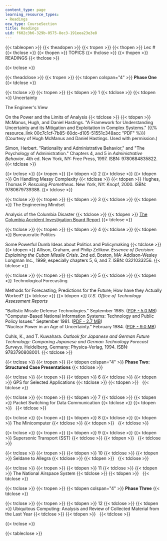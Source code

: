 ```yaml
---
content_type: page
learning_resource_types:
- Readings
ocw_type: CourseSection
title: Readings
uid: f602c3b6-329b-0575-8ec3-191eea23e3e8
---
```


{{< tableopen >}}
{{< theadopen >}}
{{< tropen >}}
{{< thopen >}}
Lec #
{{< thclose >}}
{{< thopen >}}
TOPICS
{{< thclose >}}
{{< thopen >}}
READINGS
{{< thclose >}}

{{< trclose >}}

{{< theadclose >}}
{{< tropen >}}
{{< tdopen colspan="4" >}}
**Phase One**
{{< tdclose >}}

{{< trclose >}}
{{< tropen >}}
{{< tdopen >}}
1
{{< tdclose >}}
{{< tdopen >}}
Uncertainty  
  
The Engineer's View  
  
On the Power and the Limits of Analysis
{{< tdclose >}}
{{< tdopen >}}
McManus, Hugh, and Daniel Hastings. "A Framework for Understanding Uncertainty and its Mitigation and Exploitation in Complex Systems." ({{% resource_link 00c7c1cf-7b85-60dc-d105-51551c348acc "PDF" %}}) (Courtesy of Hugh McManus and Daniel Hastings. Used with permission.)  
  
Simon, Herbert. "Rationality and Administrative Behavior," and "The Psychology of Administration." Chapters 4, and 5 in _Administrative Behavior_. 4th ed. New York, NY: Free Press, 1997. ISBN: 9780684835822.
{{< tdclose >}}

{{< trclose >}}
{{< tropen >}}
{{< tdopen >}}
2
{{< tdclose >}}
{{< tdopen >}}
On Handling Messy Complexity
{{< tdclose >}}
{{< tdopen >}}
Hughes, Thomas P. _Rescuing Prometheus_. New York, NY: Knopf, 2000. ISBN: 9780679739388.
{{< tdclose >}}

{{< trclose >}}
{{< tropen >}}
{{< tdopen >}}
3
{{< tdclose >}}
{{< tdopen >}}
The Engineering Mindset  
  
Analysis of the Columbia Disaster
{{< tdclose >}}
{{< tdopen >}}
[The Columbia Accident Investigation Board Report](http://www.nasa.gov/columbia/home/CAIB_Vol1.html)
{{< tdclose >}}

{{< trclose >}}
{{< tropen >}}
{{< tdopen >}}
4
{{< tdclose >}}
{{< tdopen >}}
Bureaucratic Politics  
  
Some Powerful Dumb Ideas about Politics and Policymaking
{{< tdclose >}}
{{< tdopen >}}
Allison, Graham, and Philip Zelikow. _Essence of Decision: Explaining the Cuban Missile Crisis_. 2nd ed. Boston, MA: Addison-Wesley Longman Inc., 1999, especially chapters 5, 6, and 7. ISBN: 0321033256.
{{< tdclose >}}

{{< trclose >}}
{{< tropen >}}
{{< tdopen >}}
5
{{< tdclose >}}
{{< tdopen >}}
Technological Forecasting  
  
Methods for Forecasting; Predictions for the Future; How have they Actually Worked?
{{< tdclose >}}
{{< tdopen >}}
_U.S. Office of Technology Assessment Reports_  
  
"Ballistic Missile Defense Technologies." September 1985. ([PDF - 5.0 MB](http://govinfo.library.unt.edu/ota/Ota_4/DATA/1985/8504.PDF))  
"Computer-Based National Information Systems: Technology and Public Policy Issues." September 1981. ([PDF - 2.7 MB](http://govinfo.library.unt.edu/ota/Ota_5/DATA/1981/8109.PDF))  
"Nuclear Power in an Age of Uncertainty." February 1984. ([PDF - 9.0 MB](http://govinfo.library.unt.edu/ota/Ota_4/DATA/1984/8421.PDF))  
  
Cuhls, K., and T. Kuwahara. _Outlook for Japanese and German Future Technology: Comparing Japanese and German Technology Forecast Surveys_. Heidelberg, Germany: Physica-Verlag, 1994. ISBN: 9783790808001.
{{< tdclose >}}

{{< trclose >}}
{{< tropen >}}
{{< tdopen colspan="4" >}}
**Phase Two: Structured Case Presentations**
{{< tdclose >}}

{{< trclose >}}
{{< tropen >}}
{{< tdopen >}}
6
{{< tdclose >}}
{{< tdopen >}}
GPS for Selected Applications
{{< tdclose >}}
{{< tdopen >}}
 
{{< tdclose >}}

{{< trclose >}}
{{< tropen >}}
{{< tdopen >}}
7
{{< tdclose >}}
{{< tdopen >}}
Packet Switching for Data Communication
{{< tdclose >}}
{{< tdopen >}}
 
{{< tdclose >}}

{{< trclose >}}
{{< tropen >}}
{{< tdopen >}}
8
{{< tdclose >}}
{{< tdopen >}}
The Minicomputer
{{< tdclose >}}
{{< tdopen >}}
 
{{< tdclose >}}

{{< trclose >}}
{{< tropen >}}
{{< tdopen >}}
9
{{< tdclose >}}
{{< tdopen >}}
Supersonic Transport (SST)
{{< tdclose >}}
{{< tdopen >}}
 
{{< tdclose >}}

{{< trclose >}}
{{< tropen >}}
{{< tdopen >}}
10
{{< tdclose >}}
{{< tdopen >}}
Seldane to Allegra
{{< tdclose >}}
{{< tdopen >}}
 
{{< tdclose >}}

{{< trclose >}}
{{< tropen >}}
{{< tdopen >}}
11
{{< tdclose >}}
{{< tdopen >}}
The National Airspace System
{{< tdclose >}}
{{< tdopen >}}
 
{{< tdclose >}}

{{< trclose >}}
{{< tropen >}}
{{< tdopen colspan="4" >}}
**Phase Three**
{{< tdclose >}}

{{< trclose >}}
{{< tropen >}}
{{< tdopen >}}
12
{{< tdclose >}}
{{< tdopen >}}
Ubiquitous Computing: Analysis and Review of Collected Material from the Last Year
{{< tdclose >}}
{{< tdopen >}}
 
{{< tdclose >}}

{{< trclose >}}

{{< tableclose >}}